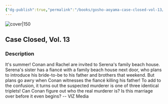 ```yaml
---
{"dg-publish":true,"permalink":"/books/gosho-aoyama-case-closed-vol-13/","title":"\"Detektiv Conan, Vol. 13\"","tags":["manga","crime"]}
---
```




![cover|150](http://books.google.com/books/content?id=VafzAQAAQBAJ&printsec=frontcover&img=1&zoom=1&source=gbs_api)

## Case Closed, Vol. 13

### Description

It's summer! Conan and Rachel are invited to Serena's family beach house. Serena's sister has a fiancé with a family beach house next door, who plans to introduce his bride-to-be to his father and brothers that weekend. But plans go awry when Conan witnesses the fiancé killing his father! To add to the confusion, it turns out the suspected murderer is one of three identical triplets! Can Conan figure out who the real murderer is? Is this marriage over before it even begins? -- VIZ Media
```